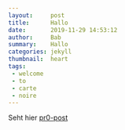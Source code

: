 ```yaml
---
layout:     post
title:      Hallo
date:       2019-11-29 14:53:12
author:     Bab
summary:    Hallo
categories: jekyll
thumbnail:  heart
tags:
 - welcome
 - to
 - carte
 - noire
---
```


Seht hier [pr0-post][1]

[1]: https://pr0gramm.com/top/3540876